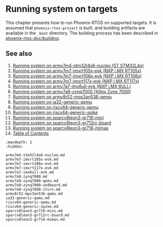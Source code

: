 # Running system on targets

This chapter presents how to run Phoenix-RTOS on supported targets. It is assumed that `phoenix-rtos-project` is built,
and building artifacts are available in the `_boot` directory. The building process has been described in
[phoenix-rtos-doc/building](../building/index.md).

## See also

1. [Running system on armv7m4-stm32l4x6-nucleo (ST STM32L4x)](armv7m4-stm32l4x6-nucleo.md)
2. [Running system on armv7m7-imxrt105x-evk (NXP i.MX RT105x)](armv7m7-imxrt105x-evk.md)
3. [Running system on armv7m7-imxrt106x-evk (NXP i.MX RT106x)](armv7m7-imxrt106x-evk.md)
4. [Running system on armv7m7-imxrt117x-evk (NXP i.MX RT117x)](armv7m7-imxrt117x-evk.md)
5. [Running system on armv7a7-imx6ull-evk (NXP i.MX 6ULL)](armv7a7-imx6ull-evk.md)
6. [Running system on armv7a9-zynq7000 (Xilinx Zynq 7000)](armv7a9-zynq7000.md)
7. [Running system on armv8r52-mps3an536-qemu](armv8r52-mps3an536-qemu.md)
8. [Running system on ia32-generic-qemu](ia32-generic-qemu.md)
9. [Running system on riscv64-generic-qemu](riscv64-generic-qemu.md)
10. [Running system on riscv64-generic-spike](riscv64-generic-spike.md)
11. [Running system on sparcv8leon3-gr716-mini](sparcv8leon3-gr716-mini.md)
12. [Running system on sparcv8leon3-gr712rc-board](sparcv8leon3-gr712rc-board.md)
13. [Running system on sparcv8leon3-gr716-mimas](sparcv8leon3-gr716-mimas.md)
14. [Table of Contents](../index.md)

```{toctree}
:maxdepth: 1
:hidden:

armv7m4-stm32l4x6-nucleo.md
armv7m7-imxrt105x-evk.md
armv7m7-imxrt106x-evk.md
armv7m7-imxrt117x-evk.md
armv7a7-imx6ull-evk.md
armv7a9-zynq7000.md
armv7a9-zynq7000-qemu.md
armv7a9-zynq7000-zedboard.md
armv7a9-zynq7000-zturn.md
armv8r52-mps3an536-qemu.md
ia32-generic-qemu.md
riscv64-generic-qemu.md
riscv64-generic-spike.md
sparcv8leon3-gr716-mini.md
sparcv8leon3-gr712rc-board.md
sparcv8leon3-gr716-mimas.md
```
